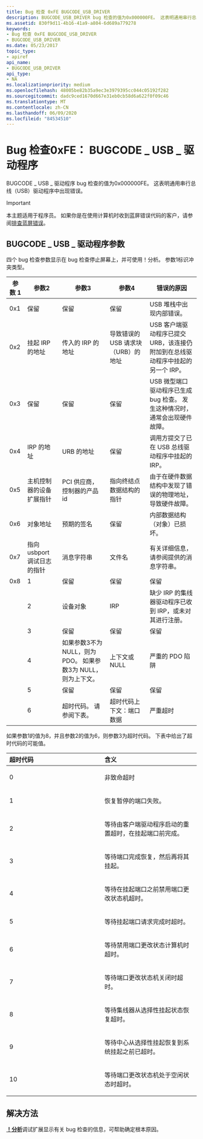 ```yaml
---
title: Bug 检查 0xFE BUGCODE_USB_DRIVER
description: BUGCODE_USB_DRIVER bug 检查的值为0x000000FE。 这表明通用串行总线（USB）驱动程序中出现错误。
ms.assetid: 830f9d11-4b16-41a9-a804-6d689a779278
keywords:
- Bug 检查 0xFE BUGCODE_USB_DRIVER
- BUGCODE_USB_DRIVER
ms.date: 05/23/2017
topic_type:
- apiref
api_name:
- BUGCODE_USB_DRIVER
api_type:
- NA
ms.localizationpriority: medium
ms.openlocfilehash: 48005be82b35a9ec3e3979395cc044c05192f282
ms.sourcegitcommit: dadc9ced1670d667e31eb0cb58d6a622f0f09c46
ms.translationtype: MT
ms.contentlocale: zh-CN
ms.lasthandoff: 06/09/2020
ms.locfileid: "84534510"
---
```

# <a name="bug-check-0xfe-bugcode_usb_driver"></a>Bug 检查0xFE： BUGCODE \_ USB \_ 驱动程序


BUGCODE \_ USB \_ 驱动程序 bug 检查的值为0x000000FE。 这表明通用串行总线（USB）驱动程序中出现错误。

> [!IMPORTANT]
> 本主题适用于程序员。 如果你是在使用计算机时收到蓝屏错误代码的客户，请参阅[排查蓝屏错误](https://www.windows.com/stopcode)。


## <a name="bugcode_usb_driver-parameters"></a>BUGCODE \_ USB \_ 驱动程序参数


四个 bug 检查参数显示在 bug 检查停止屏幕上，并可使用！分析。 参数1标识冲突类型。

| 参数 1 | 参数2 | 参数3 | 参数4 | 错误的原因                            | 
|-------------|-------------|-------------|-------------|-------------------------------------------|
| 0x1 | 保留 | 保留 | 保留 | USB 堆栈中出现内部错误。 |
| 0x2 | 挂起 IRP 的地址 | 传入的 IRP 的地址| 导致错误的 USB 请求块（URB）的地址 | USB 客户端驱动程序已提交 URB，该连接仍附加到在总线驱动程序中挂起的另一个 IRP。| 
|0x3| 保留 | 保留| 保留| USB 微型端口驱动程序已生成 bug 检查。 发生这种情况时，通常会出现硬件故障。|
| 0x4 | IRP 的地址| URB 的地址| 保留| 调用方提交了已在 USB 总线驱动程序中挂起的 IRP。| 
| 0x5| 主机控制器的设备扩展指针| PCI 供应商，控制器的产品 id| 指向终结点数据结构的指针| 由于在硬件数据结构中发现了错误的物理地址，导致硬件故障。| 
| 0x6 | 对象地址| 预期的签名| 保留 | 内部数据结构（对象）已损坏。|
| 0x7 | 指向 usbport 调试日志的指针 | 消息字符串 | 文件名 | 有关详细信息，请参阅提供的消息字符串。|
| 0x8 | 1 | 保留 | 保留 | 保留 |
| | 2 | 设备对象  | IRP | 缺少 IRP 的集线器驱动程序已收到 IRP，或未对其进行注册。 |
| | 3 | 保留 | 保留 | 保留
| | 4 | 如果参数3不为 NULL，则为 PDO。 如果参数3为 NULL，则为上下文。 | 上下文或 NULL | 严重的 PDO 陷阱
| | 5 | 保留 | 保留 | 保留 |
| | 6 | 超时代码。 请参阅下表。 | 超时代码上下文：端口数据 | 严重超时

如果参数1的值为8，并且参数2的值为6，则参数3为超时代码。 下表中给出了超时代码的可能值。

<table>
<colgroup>
<col width="50%" />
<col width="50%" />
</colgroup>
<thead>
<tr class="header">
<th align="left">超时代码</th>
<th align="left">含义</th>
</tr>
</thead>
<tbody>
<tr class="odd">
<td align="left"><p>0</p></td>
<td align="left"><p>非致命超时</p></td>
</tr>
<tr class="even">
<td align="left"><p>1</p></td>
<td align="left"><p>恢复暂停的端口失败。</p></td>
</tr>
<tr class="odd">
<td align="left"><p>2</p></td>
<td align="left"><p>等待由客户端驱动程序启动的重置超时，在挂起端口前完成。</p></td>
</tr>
<tr class="even">
<td align="left"><p>3</p></td>
<td align="left"><p>等待端口完成恢复，然后再将其挂起。</p></td>
</tr>
<tr class="odd">
<td align="left"><p>4</p></td>
<td align="left"><p>等待在挂起端口之前禁用端口更改状态机超时。</p></td>
</tr>
<tr class="even">
<td align="left"><p>5</p></td>
<td align="left"><p>等待挂起端口请求完成时超时。</p></td>
</tr>
<tr class="odd">
<td align="left"><p>6</p></td>
<td align="left"><p>等待禁用端口更改状态计算机时超时。</p></td>
</tr>
<tr class="even">
<td align="left"><p>7</p></td>
<td align="left"><p>等待端口更改状态机关闭时超时。</p></td>
</tr>
<tr class="odd">
<td align="left"><p>8</p></td>
<td align="left"><p>等待集线器从选择性挂起状态恢复超时。</p></td>
</tr>
<tr class="even">
<td align="left"><p>9</p></td>
<td align="left"><p>等待中心从选择性挂起恢复到系统挂起之前已超时。</p></td>
</tr>
<tr class="odd">
<td align="left"><p>10</p></td>
<td align="left"><p>等待端口更改状态机处于空闲状态时超时。</p></td>
</tr>
</tbody>
</table>

## <a name="resolution"></a>解决方法

[**！分析**](-analyze.md)调试扩展显示有关 bug 检查的信息，可帮助确定根本原因。
 
 

 




